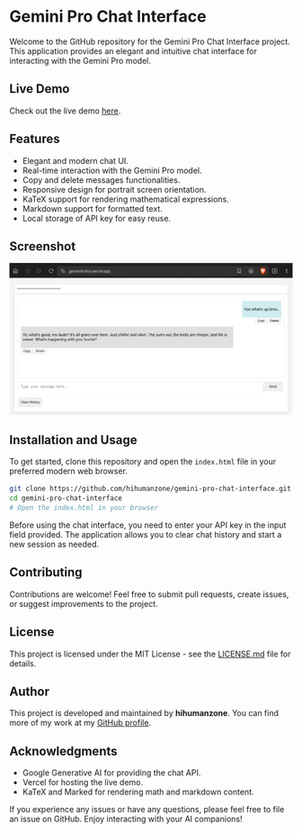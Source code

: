 # Gemini Pro Chat Interface

Welcome to the GitHub repository for the Gemini Pro Chat Interface project. This application provides an elegant and intuitive chat interface for interacting with the Gemini Pro model.

## Live Demo

Check out the live demo [here](https://geminihzhui.vercel.app/).

## Features

- Elegant and modern chat UI.
- Real-time interaction with the Gemini Pro model.
- Copy and delete messages functionalities.
- Responsive design for portrait screen orientation.
- KaTeX support for rendering mathematical expressions.
- Markdown support for formatted text.
- Local storage of API key for easy reuse.

## Screenshot

![](./img/ss.jpg)

## Installation and Usage

To get started, clone this repository and open the `index.html` file in your preferred modern web browser.

```bash
git clone https://github.com/hihumanzone/gemini-pro-chat-interface.git
cd gemini-pro-chat-interface
# Open the index.html in your browser
```

Before using the chat interface, you need to enter your API key in the input field provided. The application allows you to clear chat history and start a new session as needed.

## Contributing

Contributions are welcome! Feel free to submit pull requests, create issues, or suggest improvements to the project.

## License

This project is licensed under the MIT License - see the [LICENSE.md](LICENSE.md) file for details.

## Author

This project is developed and maintained by **hihumanzone**. You can find more of my work at my [GitHub profile](https://github.com/hihumanzone).

## Acknowledgments

- Google Generative AI for providing the chat API.
- Vercel for hosting the live demo.
- KaTeX and Marked for rendering math and markdown content.

If you experience any issues or have any questions, please feel free to file an issue on GitHub. Enjoy interacting with your AI companions!
